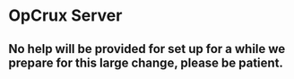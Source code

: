 OpCrux Server
===================

## No help will be provided for set up for a while we prepare for this large change, please be patient.
